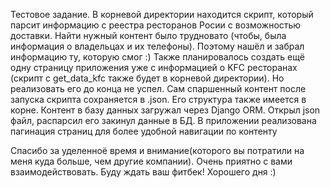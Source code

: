 Тестовое задание. 
В корневой директории находится скрипт, который парсит информацию с реестра ресторанов Росии с возможностью доставки. Найти нужный контент было трудновато (чтобы, была
информация о владельцах и их телефоны). Поэтому нашёл и забрал информацию ту, которую смог :)
Также планировалось создать ещё одну страницу приложения уже с информацией о KFC ресторанах (скрипт с get_data_kfc также будет в корневой директории). Но реализовать его до конца не успел.
Сам спаршенный контент после запуска скрипта сохраняется в .json. Его структура также имеется в корне.
Контент в базу данных загружал через Django ORM. Открыл json файл, распарсил его закинул данные в БД.
В приложении реализована пагинация страниц для более удобной навигации по контенту

Спасибо за уделенноё время и внимание(которого вы потратили на меня куда больше, чем другие компании). Очень приятно с вами взаимодействовать. Буду ждать ваш фитбек!
Хорошего дня :)
